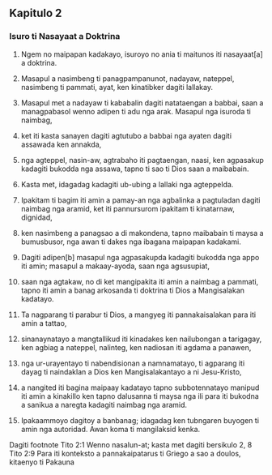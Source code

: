 Kapitulo 2
----------

### Isuro ti Nasayaat a Doktrina

1. Ngem no maipapan kadakayo, isuroyo no ania ti maitunos iti nasayaat[a] a doktrina.
2. Masapul a nasimbeng ti panagpampanunot, nadayaw, nateppel, nasimbeng ti pammati, ayat, ken kinatibker dagiti lallakay.
3. Masapul met a nadayaw ti kababalin dagiti natataengan a babbai, saan a managpabasol wenno adipen ti adu nga arak. Masapul nga isuroda ti naimbag,
4. ket iti kasta sanayen dagiti agtutubo a babbai nga ayaten dagiti assawada ken annakda,
5. nga agteppel, nasin-aw, agtrabaho iti pagtaengan, naasi, ken agpasakup kadagiti bukodda nga assawa, tapno ti sao ti Dios saan a maibabain.
6. Kasta met, idagadag kadagiti ub-ubing a lallaki nga agteppelda.
7. Ipakitam ti bagim iti amin a pamay-an nga agbalinka a pagtuladan dagiti naimbag nga aramid, ket iti pannursurom ipakitam ti kinatarnaw, dignidad,
8. ken nasimbeng a panagsao a di makondena, tapno maibabain ti maysa a bumusbusor, nga awan ti dakes nga ibagana maipapan kadakami.
9. Dagiti adipen[b] masapul nga agpasakupda kadagiti bukodda nga appo iti amin; masapul a makaay-ayoda, saan nga agsusupiat,
10. saan nga agtakaw, no di ket mangipakita iti amin a naimbag a pammati, tapno iti amin a banag arkosanda ti doktrina ti Dios a Mangisalakan kadatayo.

11. Ta nagparang ti parabur ti Dios, a mangyeg iti pannakaisalakan para iti amin a tattao,
12. sinanaynatayo a mangtallikud iti kinadakes ken nailubongan a tarigagay, ken agbiag a nateppel, nalinteg, ken nadiosan iti agdama a panawen,
13. nga ur-urayentayo ti nabendisionan a namnamatayo, ti agparang iti dayag ti naindaklan a Dios ken Mangisalakantayo a ni Jesu-Kristo,
14. a nangited iti bagina maipaay kadatayo tapno subbotennatayo manipud iti amin a kinakillo ken tapno dalusanna ti maysa nga ili para iti bukodna a sanikua a naregta kadagiti naimbag nga aramid.

15. Ipakaammoyo dagitoy a banbanag; idagadag ken tubngaren buyogen ti amin nga autoridad. Awan koma ti mangilaksid kenka.

Dagiti footnote
Tito 2:1 Wenno nasalun-at; kasta met dagiti bersikulo 2, 8
Tito 2:9 Para iti konteksto a pannakaipatarus ti Griego a sao a doulos, kitaenyo ti Pakauna